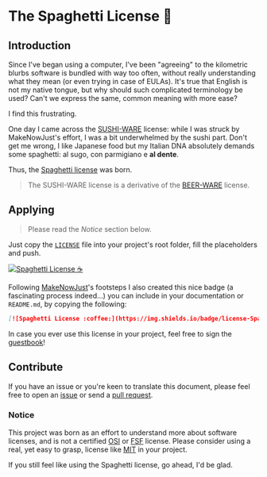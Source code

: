 # The Spaghetti License :spaghetti:

## Introduction

Since I've began using a computer, I've been "agreeing" to the kilometric blurbs software is bundled with way too often, without really understanding what they mean (or even trying in case of EULAs). It's true that English is not my native tongue, but why should such complicated terminology be used? Can't we express the same, common meaning with more ease?

I find this frustrating.

One day I came across the [SUSHI-WARE](https://github.com/MakeNowJust/sushi-ware) license: while I was struck by MakeNowJust's effort, I was a bit underwhelmed by the sushi part. Don't get me wrong, I like Japanese food but my Italian DNA absolutely demands some spaghetti: al sugo, con parmigiano e **al dente**.

Thus, the [Spaghetti license](LICENSE) was born.

> The SUSHI-WARE license is a derivative of the [BEER-WARE](https://people.freebsd.org/~phk/) license. 

## Applying

> Please read the *Notice* section below.

Just copy the [`LICENSE`](LICENSE) file into your project's root folder, fill the placeholders and push.

[![Spaghetti License :coffee:](https://img.shields.io/badge/license-Spaghetti%20☕-7890F0.svg)](https://github.com/Steepo/spaghetti-license)

Following [MakeNowJust](https://github.com/MakeNowJust)'s footsteps I also created this nice badge (a fascinating process indeed...) you can include in your documentation or `README.md`, by copying the following:

```markdown
[![Spaghetti License :coffee:](https://img.shields.io/badge/license-Spaghetti%20☕-7890F0.svg)](https://github.com/Steepo/spaghetti-license)
```

In case you ever use this license in your project, feel free to sign the [guestbook](GUESTBOOK.md)!

## Contribute

If you have an issue or you're keen to translate this document, please feel free to open an [issue](issues) or send a [pull request](pulls).

### Notice

This project was born as an effort to understand more about software licenses, and is not a certified [OSI] or [FSF] license. Please consider using a real, yet easy to grasp, license like [MIT] in your project.

If you still feel like using the Spaghetti license, go ahead, I'd be glad.

[MIT]: https://opensource.org/licenses/MIT
[OSI]: https://opensource.org/
[FSF]: http://www.fsf.org/
